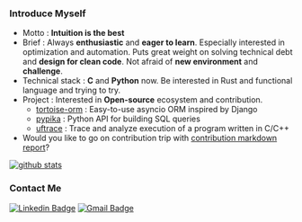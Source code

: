 ### Introduce Myself

- Motto : **Intuition is the best**
- Brief : Always **enthusiastic** and **eager to learn**. 
Especially interested in optimization and automation.
Puts great weight on solving technical debt and **design for clean code**.
Not afraid of **new environment** and **challenge**.
- Technical stack : **C** and **Python** now.
Be interested in Rust and functional language and trying to try.
- Project : Interested in **Open-source** ecosystem and contribution.
  - [tortoise-orm](https://github.com/tortoise/tortoise-orm) : Easy-to-use asyncio ORM inspired by Django
  - [pypika](https://github.com/kayak/pypika) : Python API for building SQL queries
  - [uftrace](https://github.com/namhyung/uftrace) : Trace and analyze execution of a program written in C/C++
- Would you like to go on contribution trip with [contribution markdown report](https://github.com/lntuition/contribution-markdown-report)? 

[![github stats](https://github-readme-stats.vercel.app/api?username=lntuition)](https://github.com/lntuition)

### Contact Me
[![Linkedin Badge](https://img.shields.io/badge/-LinkedIn-blue?style=flat-square&logo=Linkedin&logoColor=white&link=https://www.linkedin.com/in/sang-heon-jeon-994515190)](https://www.linkedin.com/in/sang-heon-jeon-994515190)
[![Gmail Badge](https://img.shields.io/badge/-Gmail-d14836?style=flat-square&logo=Gmail&logoColor=white&link=mailto:ekffu200098@gmail.com)](mailto:ekffu200098@gmail.com)
